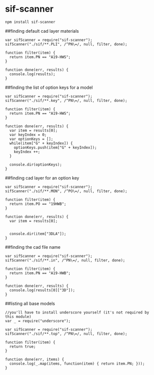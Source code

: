 # sif-scanner
```
npm install sif-scanner
```

##finding default cad layer materials
```node
var sifScanner = require("sif-scanner");
sifScanner("./sif/**.PLI", /^PN\=/, null, filter, done);

function filter(item) {
  return item.PN == "A19-HWS";
}

function done(err, results) {
  console.log(results);
}
```

##finding the list of option keys for a model

```node
var sifScanner = require("sif-scanner");
sifScanner("./sif/**.key", /^PN\=/, null, filter, done);

function filter(item) {
  return item.PN == "A19-HWS";
}

function done(err, results) {
  var item = results[0];
  var keyIndex = 0;
  var optionKeys = [];
  while(item["G" + keyIndex]) {
    optionKeys.push(item["G" + keyIndex]);
    keyIndex ++;
  }

  console.dir(optionKeys);
}
```

##finding cad layer for an option key
```node
var sifScanner = require("sif-scanner");
sifScanner("./sif/**.MON", /^PO\=/, null, filter, done);

function filter(item) {
  return item.PO == "19HWB";
}

function done(err, results) {
  var item = results[0];


  console.dir(item["3DLA"]);
}
```

##finding the cad file name
```node
var sifScanner = require("sif-scanner");
sifScanner("./sif/**.in", /^PN\=/, null, filter, done);

function filter(item) {
  return item.PN == "A19-HWB";
}

function done(err, results) {
  console.log(results[0]["3D"]);
}
```

##listing all base models
```node
//you'll have to install underscore yourself (it's not required by this module)
var _ = require("underscore");

var sifScanner = require("sif-scanner");
sifScanner("./sif/**.top", /^PN\=/, null, filter, done);

function filter(item) {
  return true;
}

function done(err, items) {
  console.log(_.map(items, function(item) { return item.PN; }));
}
```
